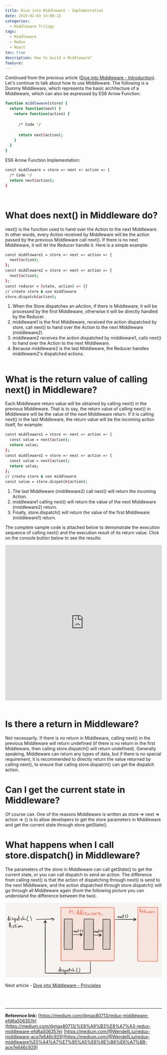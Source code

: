 ```yaml
---
title: Dive into Middleware - Implementation
date: 2019-02-03 14:00:13
categories:
  - Middleware Trilogy
tags:
  - Middleware
  - Redux
  - React
toc: true
description: How to build a Middleware?
feature:
---
```

Continued from the previous article ([Dive into Middleware - Introduction](http://tingkaiwu.com/2019/01/29/deep-dive-into-middleware-1/)). Let's continue to talk about how to use Middleware. The following is a Dummy Middleware, which represents the basic architecture of a Middleware, which can also be expressed by ES6 Arrow Function:
<!-- more -->

```sh
function middleware(store) {
  return function(next) {
    return function(action) {
      
      /* Code */
    
      return next(action);
    }
  }
}
```

ES6 Arrow Function Implementation:

```sh
const middleware = store => next => action => {
  /* Code */
  return next(action);
}
```
<br>

# What does next() in Middleware do?
next() is the function used to hand over the Action to the next Middleware. In other words, every Action received by Middleware will be the action passed by the previous Middleware call next(). If there is no next Middleware, it will let the Reducer handle it. Here is a simple example:

```sh
const middleware1 = store => next => action => {
  next(action);
};
const middleware2 = store => next => action => {
  next(action);
};
const reducer = (state, action) => {}
// create store & use middleware
store.dispatch(action);
```

1. When the Store dispatches an aAction, if there is Middleware, it will be processed by the first Middleware, otherwise it will be directly handled by the Reducer.
2. middleware1 is the first Middleware, received the action dispatched by store, call next() to hand over the Action to the next Middleware (middleware2).
3. middleware2 receives the action dispatched by middleware1, calls next() to hand over the Action to the next Middleware.
4. Because middleware2 is the last Middleware, the Reducer handles middleware2's dispatched actions.
<br><br>

# What is the return value of calling next() in Middleware?
Each Middleware return value will be obtained by calling next() in the previous Middleware. That is to say, the return value of calling next() in Middleware will be the value of the next Middleware return. If it is calling next() in the last Middleware, the return value will be the incoming action itself, for example:

```sh
const middleware1 = store => next => action => {
  const value = next(action);
  return value;
};
const middleware2 = store => next => action => {
  const value = next(action);
  return value;
};
// creatw store & use middleware
const value = store.dispatch(action);
```

1. The last Middleware (middleware2) call next() will return the incoming Action.
2. middleware1 calling next() will return the value of the next Middleware (middleware2) return.
3. Finally, store.dispatch() will return the value of the first Middleware (middleware1) return.

The complete sample code is attached below to demonstrate the execution sequence of calling next() and the execution result of its return value. Click on the console button below to see the results:

<iframe
     src="https://codesandbox.io/embed/next-ismo4?fontsize=14&hidenavigation=1&theme=dark"
     style="width:100%; height:500px; border:0; border-radius: 4px; overflow:hidden;"
     title="next"
     allow="accelerometer; ambient-light-sensor; camera; encrypted-media; geolocation; gyroscope; hid; microphone; midi; payment; usb; vr; xr-spatial-tracking"
     sandbox="allow-autoplay allow-forms allow-modals allow-popups allow-presentation allow-same-origin allow-scripts"
   ></iframe>
<br><br>

# Is there a return in Middleware?
Not necessarily. If there is no return in Middleware, calling next() in the previous Middleware will return undefined (if there is no return in the first Middleware, then calling store.dispatch() will return undefined). Generally speaking, Middleware can return any types of data, but if there is no special requirement, it is recommended to directly return the value returned by calling next(), to ensure that calling store.dispatch() can get the dispatch action.
<br>

# Can I get the current state in Middleware?
Of course can. One of the reasons Middleware is written as store => next => action => {} is to allow developers to get the store parameters in Middleware and get the current state through store.getState().
<br>

# What happens when I call store.dispatch() in Middleware?
The parameters of the store in Middleware can call getState() to get the current state, or you can call dispatch to send an action. The difference from calling next() is that the action of dispatching through next() is send to the next Middleware, and the action dispatched through store.dispatch() will go through all Middleware again (from the following picture you can understand the difference between the two).

![Middleware flow](/images/0_SGzQlCN4O4KMKVLy.png)
<br>

Next article - [Dive into Middleware - Principles](http://tingkaiwu.com/2019/02/09/deep-dive-into-middleware-3/)
<br><br><br><br>

----------------------------------------------------------

**Reference link:**
[https://medium.com/@max80713/redux-middleware-efd6a506357e](https://medium.com/@max80713/%E8%A9%B3%E8%A7%A3-redux-middleware-efd6a506357e)
[https://medium.com/@WendellLiu/redux-middleware-ace7e646c929](https://medium.com/@WendellLiu/redux-middleware%E5%A4%A7%E7%95%A5%E6%9E%B6%E6%A7%8B-ace7e646c929)